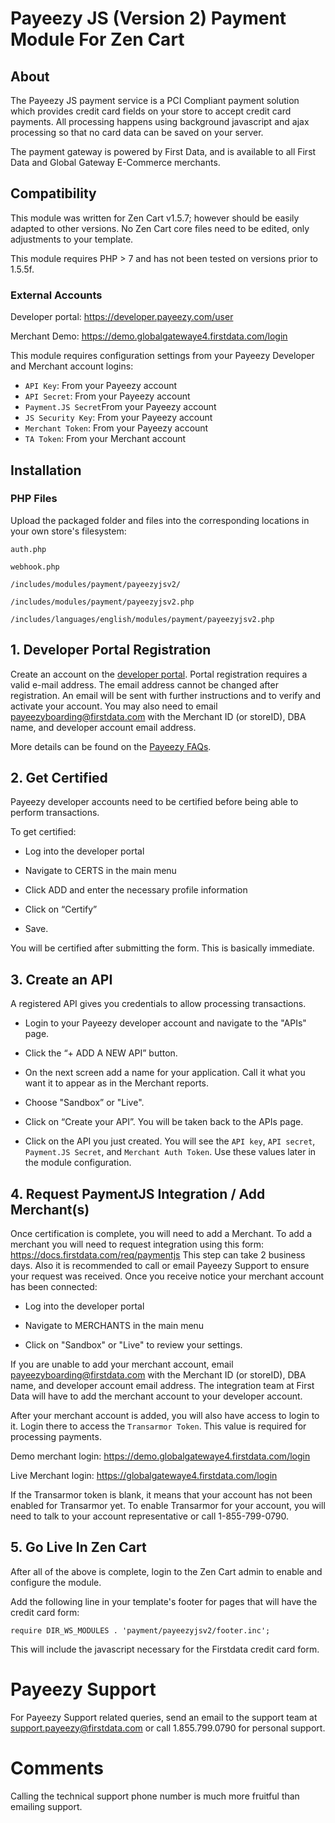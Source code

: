 # Payeezy JS (Version 2) Payment Module For Zen Cart

## About

The Payeezy JS payment service is a PCI Compliant payment solution which provides credit card fields on your store to accept credit card payments. All processing happens using background javascript and ajax processing so that no card data can be saved on your server.

The payment gateway is powered by First Data, and is available to all First Data and Global Gateway E-Commerce merchants.

## Compatibility

This module was written for Zen Cart v1.5.7; however should be easily adapted to other versions. No Zen Cart core files need to be edited, only adjustments to your template.

This module requires PHP > 7 and has not been tested on versions prior to 1.5.5f.

### External Accounts

Developer portal: https://developer.payeezy.com/user

Merchant Demo: https://demo.globalgatewaye4.firstdata.com/login

This module requires configuration settings from your Payeezy Developer and Merchant account logins:

* `API Key`:         From your Payeezy account 
* `API Secret`:      From your Payeezy account
* `Payment.JS Secret`From your Payeezy account
* `JS Security Key`: From your Payeezy account
* `Merchant Token`:  From your Payeezy account
* `TA Token`:        From your Merchant account


## Installation


### PHP Files
Upload the packaged folder and files into the corresponding locations in your own store's filesystem:

`auth.php`

`webhook.php`

`/includes/modules/payment/payeezyjsv2/`

`/includes/modules/payment/payeezyjsv2.php`

`/includes/languages/english/modules/payment/payeezyjsv2.php`


## 1. Developer Portal Registration

Create an account on the [developer portal](https://developer.payeezy.com/user). Portal registration requires a valid e-mail address. The email address cannot be changed after registration. An email will be sent with further instructions and to verify and activate your account. You may also need to email payeezyboarding@firstdata.com with the Merchant ID (or storeID), DBA name, and developer account email address. 

More details can be found on the [Payeezy FAQs](https://developer.payeezy.com/faq-page).


## 2. Get Certified

Payeezy developer accounts need to be certified before being able to perform transactions.

To get certified:

* Log into the developer portal

* Navigate to CERTS in the main menu

* Click ADD and enter the necessary profile information

* Click on “Certify”

* Save.

You will be certified after submitting the form. This is basically immediate.


## 3. Create an API

A registered API gives you credentials to allow processing transactions.

* Login to your Payeezy developer account and navigate to the "APIs" page.   

* Click the “+ ADD A NEW API” button.

* On the next screen add a name for your application. Call it what you want it to appear as in the Merchant reports.  

* Choose "Sandbox” or "Live".

* Click on “Create your API”. You will be taken back to the APIs page.

* Click on the API you just created. You will see the `API key`, `API secret`, `Payment.JS Secret`, and `Merchant Auth Token`. Use these values later in the module configuration.


## 4. Request PaymentJS Integration / Add Merchant(s)

Once certification is complete, you will need to add a Merchant. To add a merchant you will need to request integration using this form:
https://docs.firstdata.com/req/paymentjs
This step can take 2 business days. Also it is recommended to call or email Payeezy Support to ensure your request was received. Once you receive notice your merchant account has been connected:

* Log into the developer portal

* Navigate to MERCHANTS in the main menu

* Click on "Sandbox" or "Live" to review your settings.
 
If you are unable to add your merchant account, email payeezyboarding@firstdata.com with the Merchant ID (or storeID), DBA name, and developer account email address. The integration team at First Data will have to add the merchant account to your developer account.

After your merchant account is added, you will also have access to login to it. Login there to access the `Transarmor Token`. This value is required for processing payments.

Demo merchant login: https://demo.globalgatewaye4.firstdata.com/login

Live Merchant login: https://globalgatewaye4.firstdata.com/login

If the Transarmor token is blank, it means that your account has not been enabled for Transarmor yet. To enable Transarmor for your account, you will need to talk to your account representative or call 1-855-799-0790.


## 5. Go Live In Zen Cart

After all of the above is complete, login to the Zen Cart admin to enable and configure the module.

Add the following line in your template's footer for pages that will have the credit card form:

`require DIR_WS_MODULES . 'payment/payeezyjsv2/footer.inc';`

This will include the javascript necessary for the Firstdata credit card form.

# Payeezy Support

For Payeezy Support related queries, send an email to the support team at support.payeezy@firstdata.com or call 1.855.799.0790 for personal support.

# Comments

Calling the technical support phone number is much more fruitful than emailing support.
